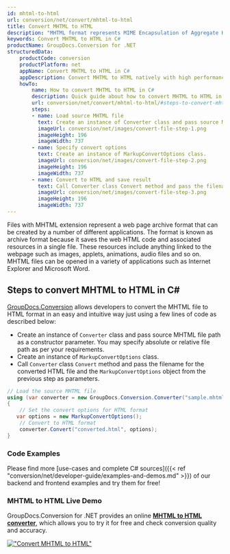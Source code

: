 ```yaml
---
id: mhtml-to-html
url: conversion/net/convert/mhtml-to-html
title: Convert MHTML to HTML
description: "MHTML format represents MIME Encapsulation of Aggregate HTML with .mhtml extension. Learn how to convert MHTML to HTML file programmatically in C# language using GroupDocs.Conversion for .NET library."
keywords: Convert MHTML to HTML in C#
productName: GroupDocs.Conversion for .NET
structuredData:
    productCode: conversion
    productPlatform: net
    appName: Convert MHTML to HTML in C#
    appDescription: Convert MHTML to HTML natively with high performance using C# language and server side GroupDocs.Conversion for .NET APIs, without the use of any software like Microsoft or Open Office.
    howTo:
        name: How to convert MHTML to HTML in C# 
        description: Quick guide about how to convert MHTML to HTML in C# with high performance and accuracy.
        url: conversion/net/convert/mhtml-to-html/#steps-to-convert-mhtml-to-html-in-c
        steps:
        - name: Load source MHTML file 
          text: Create an instance of Converter class and pass source MHTML file path as a constructor parameter. You may specify absolute or relative file path as per your requirements. 
          imageUrl: conversion/net/images/convert-file-step-1.png
          imageHeight: 196
          imageWidth: 737
        - name: Specify convert options 
          text: Create an instance of MarkupConvertOptions class.
          imageUrl: conversion/net/images/convert-file-step-2.png
          imageHeight: 196
          imageWidth: 737
        - name: Convert to HTML and save result 
          text: Call Converter class Convert method and pass the filename for the converted HTML file and the MarkupConvertOptions object from the previous step as parameters.
          imageUrl: conversion/net/images/convert-file-step-3.png
          imageHeight: 196
          imageWidth: 737
---
```


Files with MHTML extension represent a web page archive format that can be created by a number of different applications. The format is known as archive format because it saves the web HTML code and associated resources in a single file. These resources include anything linked to the webpage such as images, applets, animations, audio files and so on. MHTML files can be opened in a variety of applications such as Internet Explorer and Microsoft Word.

## Steps to convert MHTML to HTML in C#

[GroupDocs.Conversion](https://products.groupdocs.com/conversion/net) allows developers to convert the MHTML file to HTML format in an easy and intuitive way just using a few lines of code as described below:

* Create an instance of `Converter` class and pass source MHTML file path as a constructor parameter. You may specify absolute or relative file path as per your requirements. 
* Create an instance of `MarkupConvertOptions` class.
* Call `Converter` class `Convert` method and pass the filename for the converted HTML file and the `MarkupConvertOptions` object from the previous step as parameters.

```csharp
// Load the source MHTML file
using (var converter = new GroupDocs.Conversion.Converter("sample.mhtml"))
{
    // Set the convert options for HTML format
   var options = new MarkupConvertOptions();
    // Convert to HTML format
    converter.Convert("converted.html", options);
}
```

### Code Examples

Please find more [use-cases and complete C# sources]({{< ref "conversion/net/developer-guide/examples-and-demos.md" >}}) of our backend and frontend examples and try them for free!

### MHTML to HTML Live Demo

GroupDocs.Conversion for .NET provides an online [**MHTML to HTML converter**](https://products.groupdocs.app/conversion/mhtml-to-html), which allows you to try it for free and check conversion quality and accuracy.

[!["Convert MHTML to HTML"](conversion/net/images/convert-to-html/convert-mhtml-to-html.png)](https://products.groupdocs.app/conversion/mhtml-to-html)